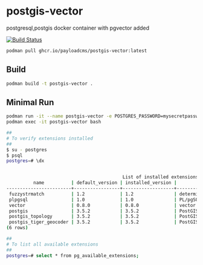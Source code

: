 # postgis-vector

postgresql,postgis docker container with pgvector added

[![Build Status](https://github.com/payloadcms/postgis-vector/actions/workflows/build.yml/badge.svg)](https://github.com/payloadcms/postgis-vector/actions)

```bash
podman pull ghcr.io/payloadcms/postgis-vector:latest
```

## Build

```sh
podman build -t postgis-vector .
```

## Minimal Run

```sh
podman run -it --name postgis-vector -e POSTGRES_PASSWORD=mysecretpassword -d postgis-vector
podman exec -it postgis-vector bash

##
# To verify extensions installed
##
$ su - postgres
$ psql
postgres=# \dx


                                           List of installed extensions
          name          | default_version | installed_version |                          comment                           
------------------------+-----------------+-------------------+------------------------------------------------------------
 fuzzystrmatch          | 1.2             | 1.2               | determine similarities and distance between strings
 plpgsql                | 1.0             | 1.0               | PL/pgSQL procedural language
 vector                 | 0.8.0           | 0.8.0             | vector data type and ivfflat and hnsw access methods
 postgis                | 3.5.2           | 3.5.2             | PostGIS geometry and geography spatial types and functions
 postgis_topology       | 3.5.2           | 3.5.2             | PostGIS topology spatial types and functions
 postgis_tiger_geocoder | 3.5.2           | 3.5.2             | PostGIS tiger geocoder and reverse geocoder
(6 rows)

##
# To list all available extensions
##
postgres=# select * from pg_available_extensions;

```
